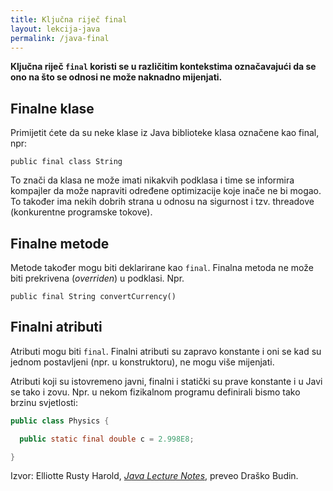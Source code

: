 ```yaml
---
title: Ključna riječ final
layout: lekcija-java
permalink: /java-final
---
```


**Ključna riječ `final` koristi se u različitim kontekstima označavajući da se ono na što se odnosi ne može naknadno mijenjati.**

## Finalne klase

Primijetit ćete da su neke klase iz Java biblioteke klasa označene kao final, npr:

```
public final class String
```

To znači da klasa ne može imati nikakvih podklasa i time se informira kompajler da može napraviti određene optimizacije koje inače ne bi mogao. To također ima nekih dobrih strana u odnosu na sigurnost i tzv. threadove (konkurentne programske tokove).

## Finalne metode

Metode također mogu biti deklarirane kao `final`. Finalna metoda ne može biti prekrivena (*overriden*) u podklasi. Npr.

```
public final String convertCurrency()
```

## Finalni atributi

Atributi mogu biti `final`. Finalni atributi su zapravo konstante i oni se kad su jednom postavljeni (npr. u konstruktoru), ne mogu više mijenjati.

Atributi koji su istovremeno javni, finalni i statički su prave konstante i u Javi se tako i zovu. Npr. u nekom fizikalnom programu definirali bismo tako brzinu svjetlosti:

```java
public class Physics {

  public static final double c = 2.998E8;

}
```

Izvor: Elliotte Rusty Harold, *[Java Lecture Notes](//www.cafeaulait.org/course/index.html)*, preveo Draško Budin.
